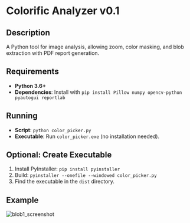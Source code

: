 # Colorific Analyzer v0.1

## Description
A Python tool for image analysis, allowing zoom, color masking, and blob extraction with PDF report generation.

## Requirements
- **Python 3.6+**
- **Dependencies**: Install with `pip install Pillow numpy opencv-python pyautogui reportlab`

## Running
- **Script**: `python color_picker.py`
- **Executable**: Run `color_picker.exe` (no installation needed).

## Optional: Create Executable
1. Install PyInstaller: `pip install pyinstaller`
2. Build: `pyinstaller --onefile --windowed color_picker.py`
3. Find the executable in the `dist` directory.

## Example
![blob1_screenshot](https://github.com/user-attachments/assets/975d4d87-751c-4d2b-981f-19378bfcedd7)
